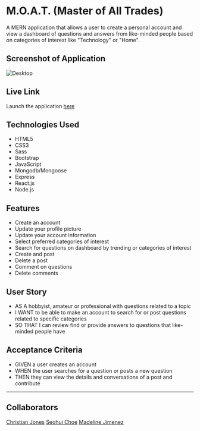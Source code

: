 # M.O.A.T. (Master of All Trades)

A MERN application that allows a user to create a personal account and view a dashboard of questions and answers from like-minded people based on categories of interest like "Technology" or "Home".

## Screenshot of Application

![Desktop](client/public/img/demo.gif)

## Live Link
Launch the application [here](------)

## Technologies Used
- HTML5
- CSS3
- Sass
- Bootstrap
- JavaScript
- Mongodb/Mongoose
- Express
- React.js
- Node.js

## Features
- Create an account
- Update your profile picture
- Update your account information
- Select preferred categories of interest
- Search for questions on dashboard by trending or categories of interest
- Create and post
- Delete a post
- Comment on questions
- Delete comments

## User Story
- AS A hobbyist, amateur or professional with questions related to a topic
- I WANT to be able to make an account to search for or post questions related to specific categories
- SO THAT I can review find or provide answers to questions that like-minded people have

## Acceptance Criteria
- GIVEN a user creates an account
- WHEN the user searches for a question or posts a new question
- THEN they can view the details and conversations of a post and contribute

- - -
## Collaborators
[Christian Jones](https://github.com/jonesec2)
[Seohui Choe](https://github.com/mijimenez)
[Madeline Jimenez](https://github.com/schoe14)


